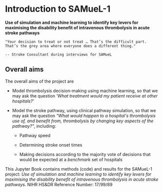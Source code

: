 # Introduction to SAMueL-1

**Use of simulation and machine learning to identify key levers for maximising the disability benefit of intravenous thrombolysis in acute stroke pathways**

```{epigraph}
"Your decision to treat or not treat … That’s the difficult part. That’s the grey area where everyone does a different thing."

-- Stroke Consultant during interviews for SAMueL
```

## Overall aims

The overall aims of the project are

* Model thrombolysis decision-making using machine learning, so that we may ask the question *'What treatment would my patient receive at other hospitals?'*

* Model the stroke pathway, using clinical pathway simulation, so that we may ask the question *"What would happen to a hospital's thrombolysis use of, and benefit from, thrombolysis by changing key aspects of the pathway?"*, including:

    * Pathway speed
    
    * Determining stroke onset times
    
    * Making decisions according to the majority vote of decisions that would be expected at a *benchmark* set of hospitals
    


This Jupyter Book contains methods (code) and results for the SAMueL-1 project: *Use of simulation and machine learning to identify key levers for maximising the disability benefit of intravenous thrombolysis in acute stroke pathways.* NIHR HS&DR Reference Number: 17/99/89
